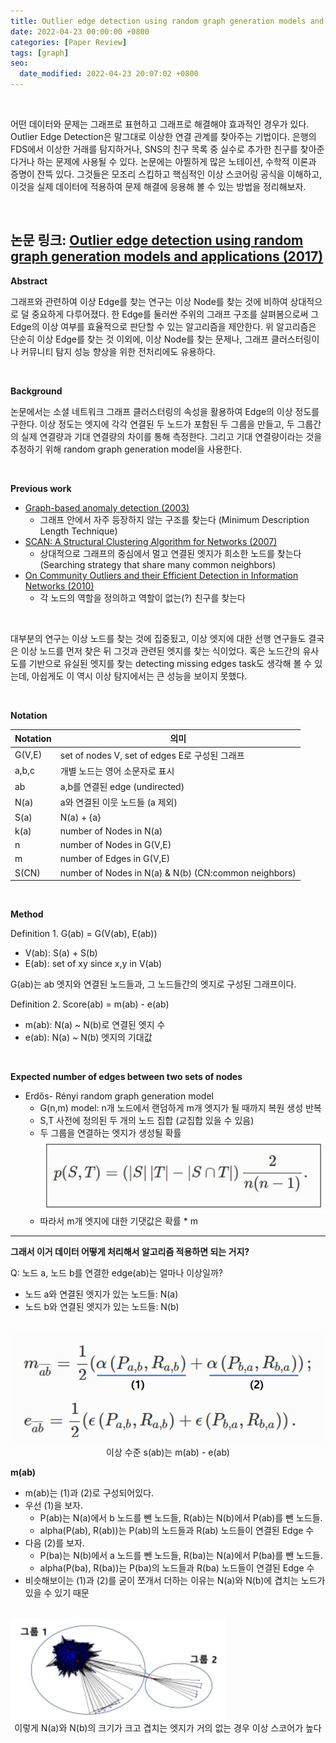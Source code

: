```yaml
---
title: Outlier edge detection using random graph generation models and applications (2017)
date: 2022-04-23 00:00:00 +0800
categories: [Paper Review]
tags: [graph]
seo:
  date_modified: 2022-04-23 20:07:02 +0800
---
```




<br>

어떤 데이터와 문제는 그래프로 표현하고 그래프로 해결해야 효과적인 경우가 있다. Outlier Edge Detection은 말그대로 이상한 연결 관계를 찾아주는 기법이다. 은행의 FDS에서 이상한 거래를 탐지하거나, SNS의 친구 목록 중 실수로 추가한 친구를 찾아준다거나 하는 문제에 사용될 수 있다. 논문에는 아찔하게 많은 노테이션, 수학적 이론과 증명이 잔뜩 있다. 그것들은 모조리 스킵하고 핵심적인 이상 스코어링 공식을 이해하고, 이것을 실제 데이터에 적용하여 문제 해결에 응용해 볼 수 있는 방법을 정리해보자.    

<br/>

## 논문 링크: [Outlier edge detection using random graph generation models and applications (2017)](https://journalofbigdata.springeropen.com/articles/10.1186/s40537-017-0073-8)  

**Abstract**

그래프와 관련하여 이상 Edge를 찾는 연구는 이상 Node를 찾는 것에 비하여 상대적으로 덜 중요하게 다루어졌다. 한 Edge를 둘러싼 주위의 그래프 구조를 살펴봄으로써 그 Edge의 이상 여부를 효율적으로 판단할 수 있는 알고리즘을 제안한다. 위 알고리즘은 단순히 이상 Edge를 찾는 것 이외에, 이상 Node를 찾는 문제나, 그래프 클러스터링이나 커뮤니티 탐지 성능 향상을 위한 전처리에도 유용하다.  

<br/>

**Background**

논문에서는 소셜 네트워크 그래프 클러스터링의 속성을 활용하여 Edge의 이상 정도를 구한다. 이상 정도는 엣지에 각각 연결된 두 노드가 포함된 두 그룹을 만들고, 두 그룹간의 실제 연결량과 기대 연결량의 차이를 통해 측정한다. 그리고 기대 연결량이라는 것을 추정하기 위해 random graph generation model을 사용한다.  

<br/>

**Previous work**

- [Graph-based anomaly detection (2003)](https://dl.acm.org/doi/10.1145/956750.956831)  
  - 그래프 안에서 자주 등장하지 않는 구조를 찾는다 (Minimum Description Length Technique)  
- [SCAN: A Structural Clustering Algorithm for Networks (2007)](https://www1.se.cuhk.edu.hk/~hcheng/seg5010/slides/p824-xu.pdf)  
  - 상대적으로 그래프의 중심에서 멀고 연결된 엣지가 희소한 노드를 찾는다 (Searching strategy that share many common neighbors)  
- [On Community Outliers and their Efficient Detection in Information Networks (2010)](https://cse.buffalo.edu/~jing/doc/kdd10_coda.pdf)  
  - 각 노드의 역할을 정의하고 역할이 없는(?) 친구를 찾는다  

<br/>

대부분의 연구는 이상 노드를 찾는 것에 집중됬고, 이상 엣지에 대한 선행 연구들도 결국은 이상 노드를 먼저 찾은 뒤 그것과 관련된 엣지를 찾는 식이었다. 혹은 노드간의 유사도를 기반으로 유실된 엣지를 찾는 detecting missing edges task도 생각해 볼 수 있는데, 아쉽게도 이 역시 이상 탐지에서는 큰 성능을 보이지 못했다.  

<br/>

<b>Notation</b>  

| Notation | 의미                                                 |
| -------- | ---------------------------------------------------- |
| G(V,E)   | set of nodes V, set of edges E로 구성된 그래프       |
| a,b,c    | 개별 노드는 영어 소문자로 표시                       |
| ab       | a,b를 연결된 edge (undirected)                       |
| N(a)     | a와 연결된 이웃 노드들 (a 제외)                      |
| S(a)     | N(a) + {a}                                           |
| k(a)     | number of Nodes in N(a)                              |
| n        | number of Nodes in G(V,E)                            |
| m        | number of Edges in G(V,E)                            |
| S(CN)    | number of Nodes in N(a) & N(b) (CN:common neighbors) |

  

<br/>

**Method**  

Definition 1. G(ab) = G(V(ab), E(ab))  

- V(ab): S(a) + S(b)  
- E(ab): set of xy since x,y in V(ab)  

G(ab)는 ab 엣지와 연결된 노드들과, 그 노드들간의 엣지로 구성된 그래프이다.  

  

Definition 2. Score(ab) = m(ab) - e(ab)  

- m(ab): N(a) ~ N(b)로 연결된 엣지 수  
- e(ab): N(a) ~ N(b) 엣지의 기대값  

  

<br/>

**Expected number of edges between two sets of nodes**  

- Erdős- Rényi random graph generation model  
  - G(n,m) model: n개 노드에서 랜덤하게 m개 엣지가 될 때까지 복원 생성 반복  
  - S,T 사전에 정의된 두 개의 노드 집합 (교집합 있을 수 있음)  
  - 두 그룹을 연결하는 엣지가 생성될 확률  
    <img src="/assets/img/pr/edgedetect/edgedetect1.jpg">  
  - 따라서 m개 엣지에 대한 기댓값은 확률 * m  

  

----

**그래서 이거 데이터 어떻게 처리해서 알고리즘 적용하면 되는 거지?**  

Q: 노드 a, 노드 b를 연결한 edge(ab)는 얼마나 이상일까?  

- 노드 a와 연결된 엣지가 있는 노드들: N(a)  
- 노드 b와 연결된 엣지가 있는 노드들: N(b)  

<br/>

<img src="/assets/img/pr/edgedetect/edgedetect2.jpg">  

<center>이상 수준 s(ab)는 m(ab) - e(ab)</center>  


<b>m(ab)</b>

- m(ab)는 (1)과 (2)로 구성되어있다.  
- 우선 (1)을 보자.  
  - P(ab)는 N(a)에서 b 노드를 뺀 노드들, R(ab)는 N(b)에서 P(ab)를 뺀 노드들.  
  - alpha(P(ab), R(ab))는 P(ab)의 노드들과 R(ab) 노드들이 연결된 Edge 수  
- 다음 (2)를 보자.
  - P(ba)는 N(b)에서 a 노드를 뺀 노드들, R(ba)는 N(a)에서 P(ba)를 뺀 노드들.
  - alpha(P(ba), R(ba))는 P(ba)의 노드들과 R(ba) 노드들이 연결된 Edge 수  
- 비슷해보이는 (1)과 (2)를 굳이 쪼개서 더하는 이유는 N(a)와 N(b)에 겹치는 노드가 있을 수 있기 때문  

<br/>

<img src="/assets/img/pr/edgedetect/edgedetect3.JPG">  

<center>이렇게 N(a)와 N(b)의 크기가 크고 겹치는 엣지가 거의 없는 경우 이상 스코어가 높다</center>
<br/>















